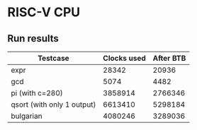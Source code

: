 # RISC-V CPU

## Run results

| Testcase                   | Clocks used | After BTB |
| -------------------------- | ----------- | --------- |
| expr                       | 28342       | 20936     |
| gcd                        | 5074        | 4482      |
| pi (with c=280)            | 3858914     | 2766346   |
| qsort (with only 1 output) | 6613410     | 5298184   |
| bulgarian                  | 4080246     | 3289036   |

